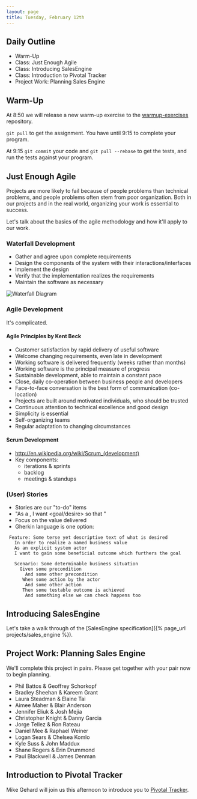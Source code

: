 ```yaml
---
layout: page
title: Tuesday, February 12th
---
```


## Daily Outline

* Warm-Up
* Class: Just Enough Agile
* Class: Introducing SalesEngine
* Class: Introduction to Pivotal Tracker
* Project Work: Planning Sales Engine

## Warm-Up

At 8:50 we will release a new warm-up exercise to the [warmup-exercises](https://github.com/JumpstartLab/warmup-exercises) repository.

`git pull` to get the assignment. You have until 9:15 to complete your program.

At 9:15 `git commit` your code and `git pull --rebase` to get the tests, and run the tests against your program.

## Just Enough Agile

Projects are more likely to fail because of people problems than technical problems, and people problems often stem from poor organization. Both in our projects and in the real world, organizing your work is essential to success.

Let's talk about the basics of the agile methodology and how it'll apply to our work.

### Waterfall Development

* Gather and agree upon complete requirements
* Design the components of the system with their interactions/interfaces
* Implement the design
* Verify that the implementation realizes the requirements
* Maintain the software as necessary

![Waterfall Diagram](http://www.learnaccessvba.com/images/application_development/Waterfall_model.png)

### Agile Development

It's complicated.

#### Agile Principles by Kent Beck

* Customer satisfaction by rapid delivery of useful software
* Welcome changing requirements, even late in development
* Working software is delivered frequently (weeks rather than months)
* Working software is the principal measure of progress
* Sustainable development, able to maintain a constant pace
* Close, daily co-operation between business people and developers
* Face-to-face conversation is the best form of communication (co-location)
* Projects are built around motivated individuals, who should be trusted
* Continuous attention to technical excellence and good design
* Simplicity is essential
* Self-organizing teams
* Regular adaptation to changing circumstances

#### Scrum Development

* http://en.wikipedia.org/wiki/Scrum_(development)
* Key components:
  * iterations & sprints
  * backlog
  * meetings & standups

### (User) Stories

* Stories are our "to-do" items
* "As a <role>, I want <goal/desire> so that <benefit>"
* Focus on the value delivered
* Gherkin language is one option:

```
 Feature: Some terse yet descriptive text of what is desired
   In order to realize a named business value
   As an explicit system actor
   I want to gain some beneficial outcome which furthers the goal
  
   Scenario: Some determinable business situation
     Given some precondition
       And some other precondition
      When some action by the actor
       And some other action
      Then some testable outcome is achieved
       And something else we can check happens too
```

## Introducing SalesEngine

Let's take a walk through of the [SalesEngine specification]({% page_url projects/sales_engine %}).

## Project Work: Planning Sales Engine

We'll complete this project in pairs. Please get together with your pair now to begin planning.

* Phil Battos & Geoffrey Schorkopf
* Bradley Sheehan & Kareem Grant
* Laura Steadman & Elaine Tai
* Aimee Maher & Blair Anderson
* Jennifer Eliuk & Josh Mejia
* Christopher Knight & Danny Garcia
* Jorge Tellez & Ron Rateau
* Daniel Mee & Raphael Weiner
* Logan Sears & Chelsea Komlo
* Kyle Suss & John Maddux
* Shane Rogers & Erin Drummond
* Paul Blackwell & James Denman

## Introduction to Pivotal Tracker

Mike Gehard will join us this afternoon to introduce you to [Pivotal Tracker](http://www.pivotaltracker.com/).